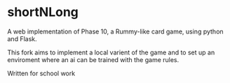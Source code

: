 # shortNLong
A web implementation of Phase 10, a Rummy-like card game, using python and Flask.

This fork aims to implement a local varient of the game and to set up an enviroment where an ai can be trained with the game rules.

Written for school work
